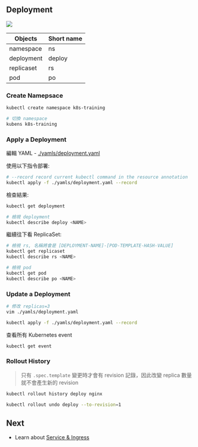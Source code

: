 ## Deployment

![](https://godleon.github.io/blog/images/kubernetes/k8s-deployment.png)

| Objects | Short name |
|---|---|
| namespace | ns |
| deployment | deploy |
| replicaset | rs |
| pod | po |

### Create Namepsace

```sh
kubectl create namespace k8s-training

# 切換 namespace
kubens k8s-training
```

### Apply a Deployment

編輯 YAML - [./yamls/deployment.yaml](./yamls/deployment.yaml)

使用以下指令部署:

```sh
# --record record current kubectl command in the resource annotation
kubectl apply -f ./yamls/deployment.yaml --record
```

檢查結果:

```sh
kubectl get deployment

# 檢視 deployment
kubectl describe deploy <NAME>
```

繼續往下看 ReplicaSet:

```sh
# 檢視 rs, 名稱將會是 [DEPLOYMENT-NAME]-[POD-TEMPLATE-HASH-VALUE]
kubectl get replicaset
kubectl describe rs <NAME>

# 檢視 pod
kubectl get pod
kubectl describe po <NAME>
```

### Update a Deployment

```sh
# 修改 replicas=3
vim ./yamls/deployment.yaml

kubectl apply -f ./yamls/deployment.yaml --record
```

查看所有 Kubernetes event

```sh
kubectl get event
```

### Rollout History

> 只有 `.spec.template` 變更時才會有 revision 記錄，因此改變 replica 數量就不會產生新的 revision

```sh
kubectl rollout history deploy nginx

kubectl rollout undo deploy --to-revision=1
```

## Next

- Learn about [Service & Ingress](./service_ingress.md)
